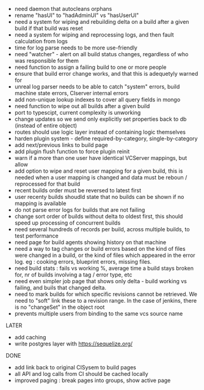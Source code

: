 - need daemon that autocleans orphans
- rename "hasUI" to "hadAdminUI" vs "hasUserUI"
- need a system for wiping and rebuilding delta on a build after a given build if that build was reset
- need a system for wiping and reprocessing logs, and then fault calculation from logs
- time for log parse needs to be more use-friendly
- need "watcher" - alert on all build status changes, regardless of who was responsible for them
- need function to assign a failing build to one or more people
- ensure that build error change works, and that this is adequetyly warned for
- unreal log parser needs to be able to catch "system" errors, build machine state errors, CIserver internal errors
- add non-unique lookup indexes to cover all query fields in mongo
- need function to wipe out all builds after a given build
- port to typescipt, current complexity is unworking
- change updates so we send only explicitly set properties back to db (instead of entire object)
- routes should use logic layer instead of containing logic themselves
- harden plugin system - define required-by-category, single-by-category
- add next/previous links to build page
- add plugin flush function to force plugin reinit
- warn if a more than one user have identical VCServer mappings, but allow
- add option to wipe and reset user mapping for a given build, this is needed when a user mapping is changed and data must be reboun / reprocessed for that build
- recent builds order must be reversed to latest first
- user recenty builds shoudld state that no builds can be shown if no mapping is available
- do not parse error logs for builds that are not failing
- change sort order of builds without delta to oldest first, this should speed up processing of concurrent builds
- need several hundreds of records per build, across multiple builds, to test performance
- need page for build agents showing history on that machine
- need a way to tag changes or build errors based on the kind of files were changed in a build, or the kind of files which appeared in the error log. eg : cooking errors, blueprint errors, missing files.
- need build stats : fails vs working %, average time a build stays broken for, nr of builds involving a tag / error type, etc
- need even simpler job page that shows only delta - build working vs failing, and buils that changed delta.
- need to mark builds for which specific revisions cannot be retrieved. We need to "soft" link these to a revision range. In the case of jenkins, there is no "changeSet" in the object root
- prevents multiple users from binding to the same vcs source name 

LATER
- add caching
- write postgres layer with https://sequelize.org/

DONE
- add link back to original CISysem to build pages
- all API and log calls from CI should be cached locally
- improved paging : break pages into groups, show active page